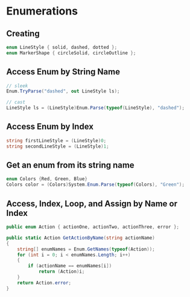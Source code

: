 # Enumerations

## Creating
```C#
enum LineStyle { solid, dashed, dotted };
enum MarkerShape { circleSolid, circleOutline };
```

## Access Enum by String Name
```cs
// sleek
Enum.TryParse("dashed", out LineStyle ls);

// cast
LineStyle ls = (LineStyle)Enum.Parse(typeof(LineStyle), "dashed");
```

## Access Enum by Index
```cs
string firstLineStyle = (LineStyle)0;
string secondLineStyle = (LineStyle)1;
```

## Get an enum from its string name
```cs
enum Colors {Red, Green, Blue}
Colors color = (Colors)System.Enum.Parse(typeof(Colors), "Green");
```

## Access, Index, Loop, and Assign by Name or Index
```cs
public enum Action { actionOne, actionTwo, actionThree, error };

public static Action GetActionByName(string actionName)
{
    string[] enumNames = Enum.GetNames(typeof(Action));
    for (int i = 0; i < enumNames.Length; i++)
    {
        if (actionName == enumNames[i])
            return (Action)i;
    }
    return Action.error;
}
```

